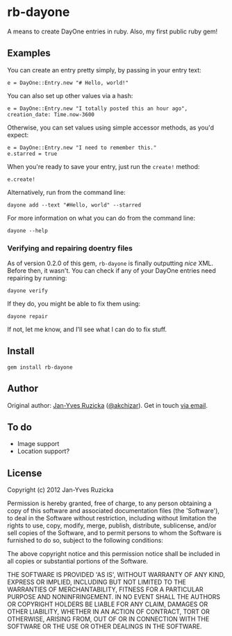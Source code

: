 # rb-dayone

A means to create DayOne entries in ruby. Also, my first public ruby gem!

## Examples

You can create an entry pretty simply, by passing in your entry text:

    e = DayOne::Entry.new "# Hello, world!"
  
You can also set up other values via a hash:

    e = DayOne::Entry.new "I totally posted this an hour ago", creation_date: Time.now-3600

Otherwise, you can set values using simple accessor methods, as you'd expect:

    e = DayOne::Entry.new "I need to remember this."
    e.starred = true

When you're ready to save your entry, just run the `create!` method:

    e.create!

Alternatively, run from the command line:

    dayone add --text "#Hello, world" --starred

For more information on what you can do from the command line:

    dayone --help

### Verifying and repairing doentry files ###

As of version 0.2.0 of this gem, `rb-dayone` is finally outputting *nice* XML. Before then, it wasn't. You can check if any of your DayOne entries need repairing by running:

    dayone verify

If they do, you might be able to fix them using:

    dayone repair

If not, let me know, and I'll see what I can do to fix stuff.

## Install

    gem install rb-dayone

## Author

Original author: [Jan-Yves Ruzicka](http://www.1klb.com) ([@akchizar](http://www.twitter.com/akchizar)). Get in touch [via email](mailto:janyves.ruzicka@gmail.com).

## To do

* Image support
* Location support?

## License

Copyright (c) 2012 Jan-Yves Ruzicka

Permission is hereby granted, free of charge, to any person obtaining
a copy of this software and associated documentation files (the
'Software'), to deal in the Software without restriction, including
without limitation the rights to use, copy, modify, merge, publish,
distribute, sublicense, and/or sell copies of the Software, and to
permit persons to whom the Software is furnished to do so, subject to
the following conditions:

The above copyright notice and this permission notice shall be
included in all copies or substantial portions of the Software.

THE SOFTWARE IS PROVIDED 'AS IS', WITHOUT WARRANTY OF ANY KIND,
EXPRESS OR IMPLIED, INCLUDING BUT NOT LIMITED TO THE WARRANTIES OF
MERCHANTABILITY, FITNESS FOR A PARTICULAR PURPOSE AND NONINFRINGEMENT.
IN NO EVENT SHALL THE AUTHORS OR COPYRIGHT HOLDERS BE LIABLE FOR ANY
CLAIM, DAMAGES OR OTHER LIABILITY, WHETHER IN AN ACTION OF CONTRACT,
TORT OR OTHERWISE, ARISING FROM, OUT OF OR IN CONNECTION WITH THE
SOFTWARE OR THE USE OR OTHER DEALINGS IN THE SOFTWARE.
